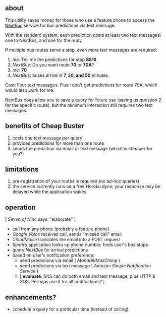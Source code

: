 about
---

This utility saves money for those who use a feature phone
to access the [NextBus][NextBus] service for bus predictions
via text message.

With the standard system, each prediction costs at least two
text messages: one to NextBus, and one for the reply.

If multiple bus routes serve a stop, even more
text messages are required:

1. *me*: Tell me the predictions for stop **8819**
1. *NextBus*: Do you want route **70** or **70A**?
1. *me*: **70**
1. *NextBus*: buses arrive in **7, 30, and 50** minutes.

Cost: Four text messages. Plus I don't get predictions
for route 70A, which would also work for me.

NextBus does allow you to save a query for future use
(saving us question 2 for the specific route), but
the minimum interaction still requires two text messages.

benefits of Cheap Buster
---

1. costs one text message per query
1. provides predictions for more than one route
1. sends the prediction via email or text message (which is cheaper for you?)

limitations
---

1. pre-registration of your routes is required (no
ad-hoc queries)
1. the service currently runs on a free Heroku dyno; your
response may be delayed while the application wakes.

operation
---
[ *Seven of Nine* says: "elaborate" ]

* call from any phone (probably a feature phone)
* *Google Voice* receives call, sends "missed call" email
* *CloudMailin* translates the email into a POST request
* *Sinatra* application looks up phone number, finds user's bus stops
* query *NextBus* for arrival predictions
* based on user's notification preference:
    * send predictions via email ( *Mandrill/MailChimp* )
    * send predictions via text message ( *Amazon Simple Notification Service* )
    * [ **evaluate**: SNS can do both email and text message, plus HTTP & SQS. Perhaps use it for all notifications? ]

enhancements?
---
* schedule a query for a particular time (instead of calling)

[NextBus]:http://nextbus.com
